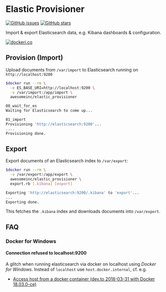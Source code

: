 # Elastic Provisioner

[![GitHub issues](https://img.shields.io/github/issues/awesome-inc/elastic_provisioner.svg "GitHub issues")](https://github.com/awesome-inc/elastic_provisioner)
[![GitHub stars](https://img.shields.io/github/stars/awesome-inc/elastic_provisioner.svg "GitHub stars")](https://github.com/awesome-inc/elastic_provisioner)

Import & export Elasticsearch data, e.g. Kibana dashboards & configuration.

[![dockeri.co](http://dockeri.co/image/awesomeinc/elastic_provisioner)](https://hub.docker.com/r/awesomeinc/elastic_provisioner/)

## Provision (Import)

Upload documents from `/var/import` to Elasticsearch running on `http://localhost:9200`

```bash
$docker run --rm \
  -e ES_BASE_URI=http://localhost:9200 \
  -v /var/import:/app/import \
  awesomeinc/elastic_provisioner

00_wait_for_es
Waiting for Elasticsearch to come up...

01_import
Provisioning 'http://elasticsearch:9200'...
....
Provisioning done.
```

## Export

Export documents of an Elasticsearch index to `/var/export`:

```bash
$docker run --rm \
  -v /var/export:/app/export \
  awesomeinc/elastic_provisioner \
  export.rb [.kibana] [export]

Exporting 'http://elasticsearch:9200/.kibana' to 'export'...
...
Exporting done.
```

This fetches the `.kibana` index and downloads documents into `/var/export`.

## FAQ

### Docker for Windows

#### Connection refused to localhost:9200

A glitch when running elasticsearch via docker on localhost using *Docker for Windows*.
Instead of `localhost` use `host.docker.internal`, cf. e.g. 

- [Access host from a docker container (dev.to 2018-03-31 with Docker 18.03.0-ce)](https://dev.to/bufferings/access-host-from-a-docker-container-4099)
